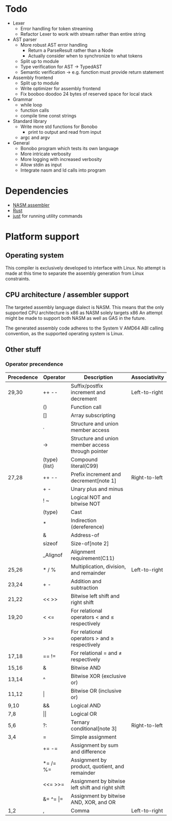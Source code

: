 # Todo

- Lexer
    - Error handling for token streaming
    - Refactor Lexer to work with stream rather than entire string
- AST parser
    - More robust AST error handling
        - Return a ParseResult rather than a Node
        - Actually consider when to synchronize to what tokens
    - Split up to module
    - Type verification for AST -> TypedAST
    - Semantic verification -> e.g. function must provide return statement
- Assembly frontend
    - Split up to module
    - Write optimizer for assembly frontend
    - Fix booboo doodoo 24 bytes of reserved space for local stack
- Grammar
    - while loop
    - function calls
    - compile time const strings
- Standard library
    - Write more std functions for Bonobo
        - print to output and read from input
    - argc and argv
- General
    - Bonobo program which tests its own language
    - More intricate verbosity
    - More logging with increased verbosity
    - Allow stdin as input
    - Integrate nasm and ld calls into program

# Dependencies

- [NASM assembler](https://linuxtldr.com/installing-nasm/)
- [Rust](https://www.rust-lang.org/tools/install)
- [just](https://github.com/casey/just) for running utility commands

# Platform support

## Operating system

This compiler is exclusively developed to interface with Linux.
No attempt is made at this time to separate the assembly generation from Linux constraints.

## CPU architecture / assembler support

The targeted assembly language dialect is NASM.
This means that the only supported CPU architecture is x86 as NASM solely targets x86
An attempt might be made to support both NASM as well as GAS in the future.

The generated assembly code adheres to the System V AMD64 ABI calling convention,
as the supported operating system is Linux.

## Other stuff

### Operator precendence

| Precedence | Operator     | Description                                       | Associativity |
|------------|--------------|---------------------------------------------------|---------------|
|    29,30   | ++ --        | Suffix/postfix increment and decrement            | Left-to-right |
|            | ()           | Function call                                     |               |
|            | []           | Array subscripting                                |               |
|            | .            | Structure and union member access                 |               |
|            | ->           | Structure and union member access through pointer |               |
|            | (type){list} | Compound literal(C99)                             |               |
|    27,28   | ++ --        | Prefix increment and decrement[note 1]            | Right-to-left |
|            | + -          | Unary plus and minus                              |               |
|            | ! ~          | Logical NOT and bitwise NOT                       |               |
|            | (type)       | Cast                                              |               |
|            | *            | Indirection (dereference)                         |               |
|            | &            | Address-of                                        |               |
|            | sizeof       | Size-of[note 2]                                   |               |
|            | _Alignof     | Alignment requirement(C11)                        |               |
|    25,26   | * / %        | Multiplication, division, and remainder           | Left-to-right |
|    23,24   | + -          | Addition and subtraction                          |               |
|    21,22   | << >>        | Bitwise left shift and right shift                |               |
|    19,20   | < <=         | For relational operators < and ≤ respectively     |               |
|            | > >=         | For relational operators > and ≥ respectively     |               |
|    17,18   | == !=        | For relational = and ≠ respectively               |               |
|    15,16   | &            | Bitwise AND                                       |               |
|    13,14   | ^            | Bitwise XOR (exclusive or)                        |               |
|    11,12   | \|           | Bitwise OR (inclusive or)                         |               |
|     9,10   | &&           | Logical AND                                       |               |
|     7,8    | \|\|         | Logical OR                                        |               |
|     5,6    | ?:           | Ternary conditional[note 3]                       | Right-to-left |
|     3,4    | =            | Simple assignment                                 |               |
|            | += -=        | Assignment by sum and difference                  |               |
|            | *= /= %=     | Assignment by product, quotient, and remainder    |               |
|            | <<= >>=      | Assignment by bitwise left shift and right shift  |               |
|            | &= ^= \|=    | Assignment by bitwise AND, XOR, and OR            |               |
|     1,2    | ,            | Comma                                             | Left-to-right |

